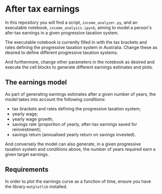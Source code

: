# After tax earnings

In this repository you will find a script, `income_analyzer.py`, and an executable notebook, `income_analysis.ipynb`, aiming to model a person's afer-tax earnings in a given progressive taxation system.

The executable notebook is currently filled in with the tax brackets and rates defining the progressive taxation system in Australia. Change these as desired to define different progressive taxation systems.

And furthermore, change other parameters in the notebook as desired and execute the cell blocks to generate different earnings estimates and plots.

## The earnings model

As part of generating earnings estimates after a given number of years, the model takes into account the following *conditions*:

- tax brackets and rates defining the progressive taxation system;
- yearly wage;
- yearly wage growth;
- savings rate (proportion of yearly, after-tax earnings saved for reinvestment);
- savings return (annualised yearly return on savings invested).

And conversely the model can also generate, in a given progressive taxation system and conditions above, the number of years required earn a given target earnings. 

## Requirements

In order to plot the earnings curve as a function of time, ensure you have the library `matplotlib` installed.
